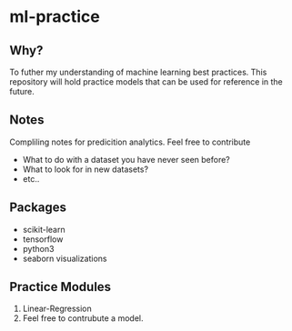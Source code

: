# ml-practice


## Why?

To futher my understanding of machine learning best practices. This repository will hold practice models that can be used for reference in the future.

## Notes

Compliling notes for predicition analytics. Feel free to contribute

+ What to do with a dataset you have never seen before?
+ What to look for in new datasets? 
+ etc..

## Packages

+ scikit-learn
+ tensorflow
+ python3
+ seaborn visualizations

## Practice Modules

1. Linear-Regression
2. Feel free to contrubute a model.



